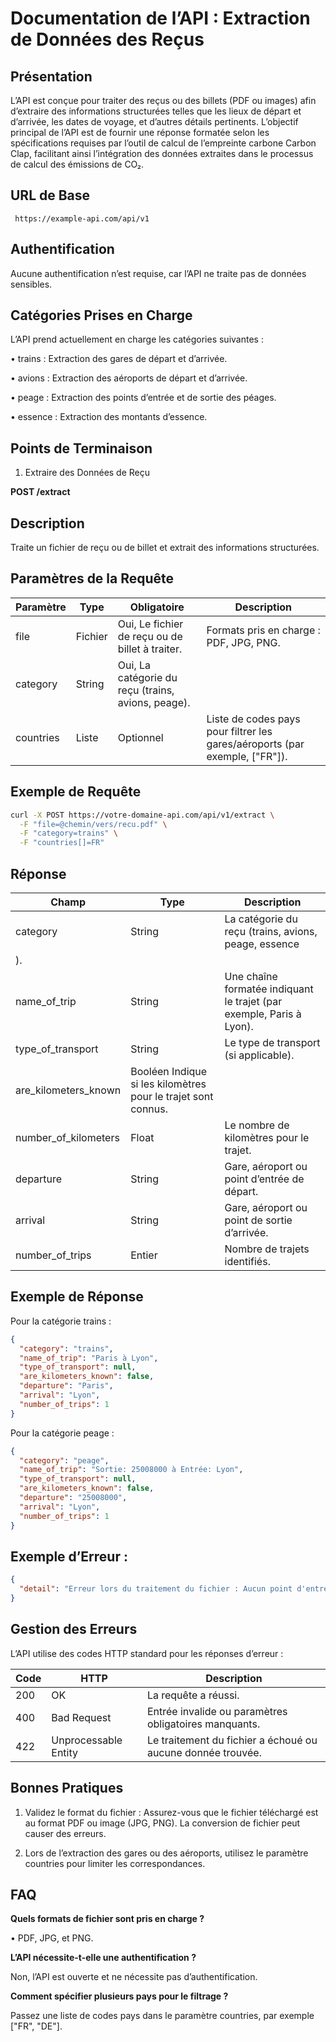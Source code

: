 # Documentation de l’API : Extraction de Données des Reçus

## Présentation

L’API est conçue pour traiter des reçus ou des billets (PDF ou images) afin d’extraire des informations structurées telles que les lieux de départ et d’arrivée, les dates de voyage, et d’autres détails pertinents. L’objectif principal de l’API est de fournir une réponse formatée selon les spécifications requises par l’outil de calcul de l’empreinte carbone Carbon Clap, facilitant ainsi l’intégration des données extraites dans le processus de calcul des émissions de CO₂.

## URL de Base

``` https://example-api.com/api/v1```

## Authentification

Aucune authentification n’est requise, car l’API ne traite pas de données sensibles.

## Catégories Prises en Charge

L’API prend actuellement en charge les catégories suivantes :

•	trains : Extraction des gares de départ et d’arrivée.

•	avions : Extraction des aéroports de départ et d’arrivée.

•	peage : Extraction des points d’entrée et de sortie des péages.

•	essence : Extraction des montants d’essence.

## Points de Terminaison

1. Extraire des Données de Reçu

**POST /extract**

## Description

Traite un fichier de reçu ou de billet et extrait des informations structurées.

## Paramètres de la Requête

|Paramètre|	Type|	Obligatoire|	Description|
|---|---|---|---|
|file	|Fichier|	Oui,	Le fichier de reçu ou de billet à traiter.| Formats pris en charge : PDF, JPG, PNG.
|category|	String|	Oui,	La catégorie du reçu (trains, avions, peage).|
|countries|	Liste|	Optionnel|	Liste de codes pays pour filtrer les gares/aéroports (par exemple, ["FR"]).

## Exemple de Requête

```bash
curl -X POST https://votre-domaine-api.com/api/v1/extract \
  -F "file=@chemin/vers/recu.pdf" \
  -F "category=trains" \
  -F "countries[]=FR"
```

## Réponse

|Champ|	Type|	Description|
|---|---|---|
|category|	String|	La catégorie du reçu (trains, avions, peage, essence
).|
|name_of_trip|	String|	Une chaîne formatée indiquant le trajet (par exemple, Paris à Lyon).|
|type_of_transport|	String|	Le type de transport (si applicable).|
|are_kilometers_known|	Booléen	Indique si les kilomètres pour le trajet sont connus.|
|number_of_kilometers| Float|	Le nombre de kilomètres pour le trajet.|
|departure|	String|	Gare, aéroport ou point d’entrée de départ.|
|arrival|	String|	Gare, aéroport ou point de sortie d’arrivée.|
|number_of_trips|	Entier|	Nombre de trajets identifiés.|

## Exemple de Réponse

Pour la catégorie trains :

```json
{
  "category": "trains",
  "name_of_trip": "Paris à Lyon",
  "type_of_transport": null,
  "are_kilometers_known": false,
  "departure": "Paris",
  "arrival": "Lyon",
  "number_of_trips": 1
}
```

Pour la catégorie peage :

```json
{
  "category": "peage",
  "name_of_trip": "Sortie: 25008000 à Entrée: Lyon",
  "type_of_transport": null,
  "are_kilometers_known": false,
  "departure": "25008000",
  "arrival": "Lyon",
  "number_of_trips": 1
}
```

## Exemple d’Erreur :

```json
{
  "detail": "Erreur lors du traitement du fichier : Aucun point d'entrée ou de sortie valide trouvé dans le fichier."
}
```

## Gestion des Erreurs

L’API utilise des codes HTTP standard pour les réponses d’erreur :

|Code| HTTP|	Description|
|---|---|---|
|200 |OK	|La requête a réussi.|
|400| Bad Request|	Entrée invalide ou paramètres obligatoires manquants.|
|422| Unprocessable Entity|	Le traitement du fichier a échoué ou aucune donnée trouvée.|

## Bonnes Pratiques

1.	Validez le format du fichier :
Assurez-vous que le fichier téléchargé est au format PDF ou image (JPG, PNG). La conversion de fichier peut causer des erreurs.

2.	Lors de l’extraction des gares ou des aéroports, utilisez le paramètre countries pour limiter les correspondances.


## FAQ

**Quels formats de fichier sont pris en charge ?**

•	PDF, JPG, et PNG.

**L’API nécessite-t-elle une authentification ?**

Non, l’API est ouverte et ne nécessite pas d’authentification.

**Comment spécifier plusieurs pays pour le filtrage ?**

Passez une liste de codes pays dans le paramètre countries, par exemple ["FR", "DE"].




